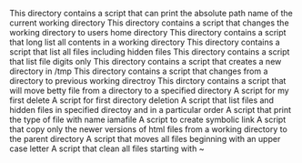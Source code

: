 This directory contains a script that can print the absolute path name of the current working directory
This directory contains a script that changes the working directory to users home directory
This directory contains a script that  long list all contents in a working directory
This directory contains a script that list all files including hidden files
This directory contains a script that list file digits only
This directory contains a script that creates a new directory in /tmp
This directory contains a script that changes from a directory to previous working directroy
This dirctory contains a script that will move betty file from a directory to a specified directory
A script for my first delete
A script for first directory deletion
A script that list files and hidden files in specified directoy and in a particular order
A script that print the type of file with name iamafile
A script to create symbolic link
A script that copy only the newer versions of html files from a working directory to the parent directory
A script that moves all files beginning with an upper case letter
A script that clean all files starting with ~
